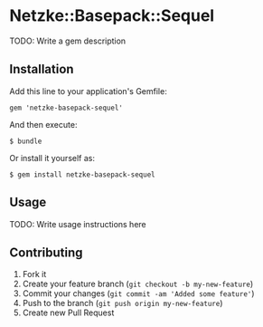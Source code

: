 # Netzke::Basepack::Sequel

TODO: Write a gem description

## Installation

Add this line to your application's Gemfile:

    gem 'netzke-basepack-sequel'

And then execute:

    $ bundle

Or install it yourself as:

    $ gem install netzke-basepack-sequel

## Usage

TODO: Write usage instructions here

## Contributing

1. Fork it
2. Create your feature branch (`git checkout -b my-new-feature`)
3. Commit your changes (`git commit -am 'Added some feature'`)
4. Push to the branch (`git push origin my-new-feature`)
5. Create new Pull Request

